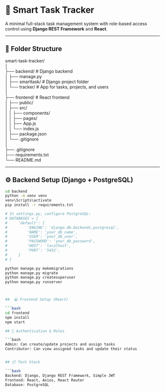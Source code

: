 # 🧠 Smart Task Tracker

A minimal full-stack task management system with role-based access control using **Django REST Framework** and **React**.

---

## 📁 Folder Structure

smart-task-tracker/  
│  
├── backend/               # Django backend  
│   ├── manage.py  
│   ├── smarttask/         # Django project folder  
│   └── tracker/           # App for tasks, projects, and users  
│  
├── frontend/              # React frontend  
│   ├── public/  
│   ├── src/  
│   │   ├── components/  
│   │   ├── pages/  
│   │   ├── App.js  
│   │   └── index.js  
│   ├── package.json  
│   └── .gitignore  
│  
├── .gitignore  
├── requirements.txt  
└── README.md

---

## ⚙️ Backend Setup (Django + PostgreSQL)

```bash
cd backend
python -m venv venv
venv\Scripts\activate
pip install -r requirements.txt

# In settings.py, configure PostgreSQL:
# DATABASES = {
#     'default': {
#         'ENGINE': 'django.db.backends.postgresql',
#         'NAME': 'your_db_name',
#         'USER': 'your_db_user',
#         'PASSWORD': 'your_db_password',
#         'HOST': 'localhost',
#         'PORT': '5432',
#     }
# }

python manage.py makemigrations
python manage.py migrate
python manage.py createsuperuser
python manage.py runserver



##  💻 Frontend Setup (React)

```bash
cd frontend
npm install
npm start

## 🔑 Authentication & Roles

```bash
Admin: Can create/update projects and assign tasks
Contributor: Can view assigned tasks and update their status


## 📦 Tech Stack

```bash
Backend: Django, Django REST Framework, Simple JWT
Frontend: React, Axios, React Router
Database: PostgreSQL


